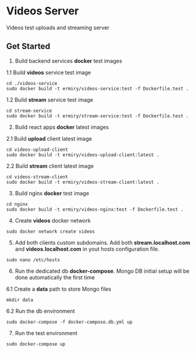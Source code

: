 # Videos Server

Videos test uploads and streaming server

## Get Started

1. Build backend services **docker** test images

1.1 Build **videos** service test image

```
cd ./videos-service
sudo docker build -t ermiry/videos-service:test -f Dockerfile.test .
```

1.2 Build **stream** service test image

```
cd stream-service
sudo docker build -t ermiry/stream-service:test -f Dockerfile.test .
```

2. Build react apps **docker** latest images

2.1 Build **upload** client latest image

```
cd videos-upload-client
sudo docker build -t ermiry/videos-upload-client:latest .
```

2.2 Build **stream** client latest image

```
cd videos-stream-client
sudo docker build -t ermiry/videos-stream-client:latest .
```

3. Build nginx **docker** test image

```
cd nginx
sudo docker build -t ermiry/videos-nginx:test -f Dockerfile.test .
```

4. Create **videos** docker network

```
sudo docker network create videos
```

5. Add both clients custom subdomains. Add both **stream.localhost.com** and **videos.localhost.com** in yout hosts configuration file.

```
sudo nano /etc/hosts
```

6. Run the dedicated db **docker-compose**. Mongo DB initial setup will be done automatically the first time

6.1 Create a **data** path to store Mongo files

```
mkdir data
```

6.2 Run the db environment

```
sudo docker-compose -f docker-compose.db.yml up
```

7. Run the test environment

```
sudo docker-compose up
```
